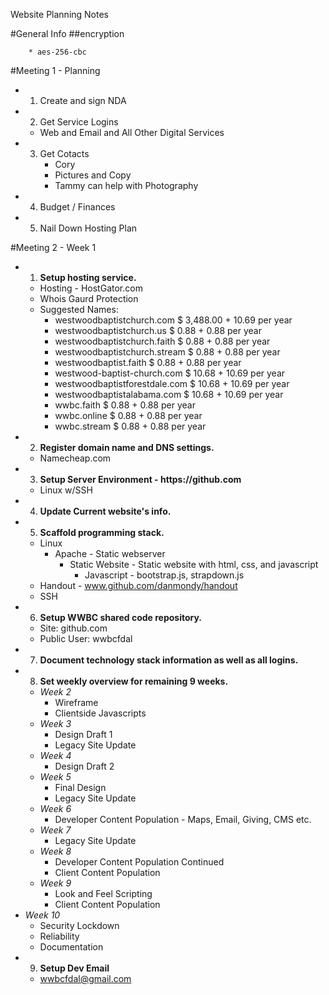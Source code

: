 Website Planning Notes

#General Info
##encryption

        * aes-256-cbc

#Meeting 1 - Planning
  * 1. Create and sign NDA
  * 2. Get Service Logins
    * Web and Email and All Other Digital Services
  * 3. Get Cotacts
       * Cory
       * Pictures and Copy
       * Tammy can help with Photography
  * 4. Budget / Finances
  * 5. Nail Down Hosting Plan

#Meeting 2 - Week 1
  * 1. __Setup hosting service.__
    * Hosting - HostGator.com
    * Whois Gaurd Protection
    * Suggested Names:
      * westwoodbaptistchurch.com      $  3,488.00 + 10.69 per year
      * westwoodbaptistchurch.us       $      0.88 +  0.88 per year
      * westwoodbaptistchurch.faith    $      0.88 +  0.88 per year
      * westwoodbaptistchurch.stream   $      0.88 +  0.88 per year
      * westwoodbaptist.faith          $      0.88 +  0.88 per year
      * westwood-baptist-church.com    $     10.68 + 10.69 per year
      * westwoodbaptistforestdale.com  $     10.68 + 10.69 per year
      * westwoodbaptistalabama.com     $     10.68 + 10.69 per year
      * wwbc.faith                     $      0.88 +  0.88 per year
      * wwbc.online                    $      0.88 +  0.88 per year
      * wwbc.stream                    $      0.88 +  0.88 per year
  * 2. __Register domain name and DNS settings.__
    * Namecheap.com
  * 3. __Setup Server Environment - https://github.com__
    * Linux w/SSH
  * 4. __Update Current website's info.__
  * 5. __Scaffold programming stack.__
    * Linux
      * Apache - Static webserver
        * Static Website - Static website with html, css, and javascript
          * Javascript - bootstrap.js, strapdown.js
     * Handout - www.github.com/danmondy/handout
     * SSH
  * 6. __Setup WWBC shared code repository.__
    * Site: github.com
    * Public User: wwbcfdal
  * 7. __Document technology stack information as well as all logins.__
  * 8. __Set weekly overview for remaining 9 weeks.__
    * _Week 2_
      * Wireframe
      * Clientside Javascripts
    * _Week 3_
      * Design Draft 1
      * Legacy Site Update
    * _Week 4_
      * Design Draft 2
    * _Week 5_
      * Final Design
      * Legacy Site Update
    * _Week 6_
      * Developer Content Population - Maps, Email, Giving, CMS etc.
    * _Week 7_
      * Legacy Site Update
    * _Week 8_
      * Developer Content Population Continued
      * Client Content Population
    * _Week 9_
      * Look and Feel Scripting
      * Client Content Population
   * _Week 10_
     * Security Lockdown
     * Reliability
     * Documentation
  * 9. __Setup Dev Email__
    * wwbcfdal@gmail.com

